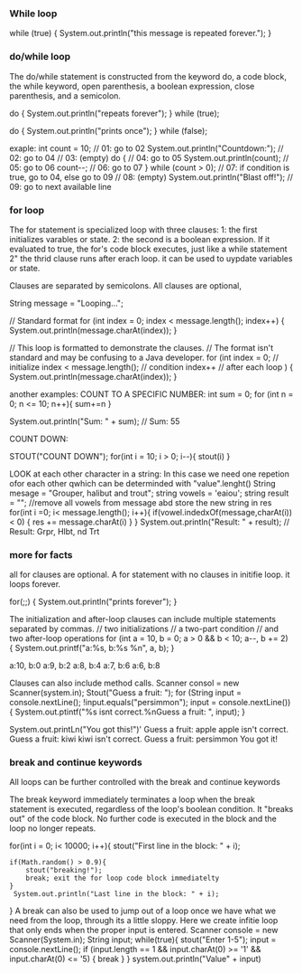 ### While loop

while (true) {
    System.out.println("this message is repeated forever.");
}

### do/while loop
The do/while statement is constructed from the keyword do, a code block, the while keyword, open parenthesis, a boolean expression, close parenthesis, and a semicolon.

do {
    System.out.println("repeats forever");
} while (true);

do {
    System.out.println("prints once");
} while (false);


exaple:
int count = 10;                   // 01: go to 02
System.out.println("Countdown:"); // 02: go to 04
                                  // 03: (empty)
do {                              // 04: go to 05
    System.out.println(count);    // 05: go to 06
    count--;                      // 06: go to 07
} while (count > 0);              // 07: if condition is true, go to 04, else go to 09
                                  // 08: (empty)
System.out.println("Blast off!"); // 09: go to next available line

 ### for loop

 The for statement is specialized loop with three clauses:
1: the first initializes varables or state.
2: the second is a boolean expression. If it evaluated to true, the for's code block executes, just like a while statement
2" the thrid clause runs after erach loop. it can be used to uypdate variables or state.

Clauses are separated by semicolons. All clauses are optional,

String message = "Looping...";

// Standard format
for (int index = 0; index < message.length(); index++) {
    System.out.println(message.charAt(index));
}

// This loop is formatted to demonstrate the clauses.
// The format isn't standard and may be confusing to a Java developer.
for (int index = 0;               // initialize
        index < message.length(); // condition
        index++                   // after each loop
        ) {
    System.out.println(message.charAt(index));
}

another examples:
COUNT TO A SPECIFIC NUMBER:
int sum = 0;
for (int n = 0; n <= 10; n++){
    sum+=n
}

System.out.println("Sum: " + sum); // Sum: 55

COUNT DOWN:

STOUT("COUNT DOWN");
for(int i = 10; i > 0; i--){
    stout(i)
}

LOOK at each other character in a string:
In this case we need one repetion ofor each other qwhich can be determinded with "value".lenght()
String mesage = "Grouper, halibut and trout";
string vowels = 'eaiou';
string result = "";
//remove all vowels from message abd store the new string in res
for(int i =0; i< message.length(); i++){
    if(vowel.indedxOf(message,charAt(i)) < 0) {
        res += message.charAt(i)
    }
}
System.out.println("Result: " + result); // Result: Grpr, Hlbt, nd Trt

### more for facts
all for clauses are optional. A for statement with no clauses in initifie loop. it loops forever.

for(;;) {
     System.out.println("prints forever");
}

The initialization and after-loop clauses can include multiple statements separated by commas.
// two initializations
// a two-part condition
// and two after-loop operations
for (int a = 10, b = 0; a > 0 && b < 10; a--, b += 2) {
    System.out.printf("a:%s, b:%s %n", a, b);
}

a:10, b:0
a:9, b:2
a:8, b:4
a:7, b:6
a:6, b:8

Clauses can also include method calls.
Scanner consol = new Scanner(system.in);
Stout("Guess a fruit: ");
for (String input = console.nextLine(); !input.equals("persimmon"); input = console.nextLine()) {
    System.out.ptintf("%s isnt correct.%nGuess a fruit: ", input);
}

System.out.printLn("You got this!")'
Guess a fruit: apple
apple isn't correct.
Guess a fruit: kiwi
kiwi isn't correct.
Guess a fruit: persimmon
You got it!

### break and continue keywords

All loops can be further controlled with the break and continue keywords

The break keyword immediately terminates a loop when the break statement is executed, regardless of the loop's boolean condition. It "breaks out" of the code block. No further code is executed in the block and the loop no longer repeats.

for(int i = 0; i< 10000; i++){
    stout("First line in the block: " + i);

    if(Math.random() > 0.9){
        stout("breaking!");
        break; exit the for loop code block immediatelty
    }
     System.out.println("Last line in the block: " + i);
}
A break can also be used to jump out of a loop once we have what we need from the loop, through its a little sloppy. Here we create infitie loop that only ends when the proper input is entered.
Scanner console = new Scanner(System.in);
String input;
while(true){
    stout("Enter 1-5");
    input = console.nextLine();
    if (input.length == 1 && input.charAt(0) >= '1' && input.charAt(0) <= '5) {
        break
    }
}
system.out.println("Value" + input)
